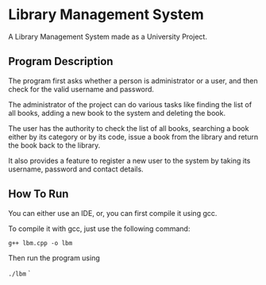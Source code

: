 # Library Management System

A Library Management System made as a University Project.

## Program Description
The program first asks whether a person is administrator or a user, and then check for the valid username and password.

The administrator of the project can do various tasks like finding the list of all books, adding a new book to the system and deleting the book.

The user has the authority to check the list of all books, searching a book either by its category or by its code, issue a book from the library and return the book back to the library.

It also provides a feature to register a new user to the system by taking its username, password and contact details.

## How To Run
You can either use an IDE, or, you can first compile it using gcc.

To compile it with gcc, just use the following command:

`g++ lbm.cpp -o lbm`

Then run the program using

`./lbm`
`

